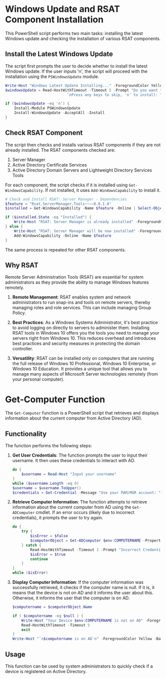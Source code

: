 # Windows Update and RSAT Component Installation

This PowerShell script performs two main tasks: installing the latest Windows update and checking the installation of various RSAT components.

## Install the Latest Windows Update

The script first prompts the user to decide whether to install the latest Windows update. If the user inputs 'n', the script will proceed with the installation using the `PSWindowsUpdate` module.

```powershell
Write-Host "Windows Latest Update Installing..." -ForegroundColor Yellow -BackgroundColor DarkGreen
$windowsUpdate = Read-HostWithTimeout -Timeout 5 -Prompt "Do you want to skip install the latest windows update?
                            `nPress any keys to skip, 'n' to install: " -TimeoutHint "Skip"

if ($windowsUpdate -eq 'n') {
    Install-Module PSWindowsUpdate
    Install-WindowsUpdate -AcceptAll -Install
}
```

## Check RSAT Component

The script then checks and installs various RSAT components if they are not already installed. The RSAT components checked are:

1. Server Manager
2. Active Directory Certificate Services
3. Active Directory Domain Servers and Lightweight Directory Services Tools

For each component, the script checks if it is installed using `Get-WindowsCapability`. If not installed, it uses `Add-WindowsCapability` to install it.

```powershell
# Check and Install RSAT: Server Manager - Dependencies
$feature = "Rsat.ServerManager.Tools~~~~0.0.1.0"
$installed = Get-WindowsCapability -Name $feature -Online | Select-Object -Property State

if ($installed.State -eq "Installed") {
    Write-Host "RSAT: Server Manager is already installed" -ForegroundColor Yellow -BackgroundColor DarkGreen
} else {
    Write-Host "RSAT: Server Manager will be now installed" -ForegroundColor Yellow
    Add-WindowsCapability -Online -Name $feature
}
```

The same process is repeated for other RSAT components.

## Why RSAT
Remote Server Administration Tools (RSAT) are essential for system administrators as they provide the ability to manage Windows features remotely.

1. **Remote Management**: RSAT enables system and network administrators to run snap-ins and tools on remote servers, thereby managing roles and role services. This can include managing Group Policy.

2. **Best Practices**: As a Windows Systems Administrator, it's best practice to avoid logging on directly to servers to administer them. Installing RSAT tools in Windows 10 offers you the tools you need to manage your servers right from Windows 10. This reduces overhead and introduces best practices and security measures in protecting the domain controller.

3. **Versatility**: RSAT can be installed only on computers that are running the full release of Windows 10 Professional, Windows 10 Enterprise, or Windows 10 Education. It provides a unique tool that allows you to manage many aspects of Microsoft Server technologies remotely (from your personal computer).

# Get-Computer Function

The `Get-Computer` function is a PowerShell script that retrieves and displays information about the current computer from Active Directory (AD).

## Functionality

The function performs the following steps:

1. **Get User Credentials**: The function prompts the user to input their username. It then uses these credentials to interact with AD.

    ```powershell
    do {
        $username = Read-Host "Input your username"
    } 
    while ($username.Length -eq 0)
    $username = $username.ToUpper()
    $credentials = Get-Credential -Message "Use your PAM/MGR account: " -UserName $username
    ```

2. **Retrieve Computer Information**: The function attempts to retrieve information about the current computer from AD using the `Get-ADComputer` cmdlet. If an error occurs (likely due to incorrect credentials), it prompts the user to try again.

    ```powershell
    do {
        try {
            $isError = $false
            $computerObject = Get-ADComputer $env:COMPUTERNAME -Properties * -Credential $credentials | Select *
        } catch {
            Read-HostWithTimeout -Timeout 2 -Prompt "Incorrect Credential, try again" -PromptForeGroundColor White -PromptBackGroundColor Red
            $isError = $true
            continue
        }
    }
    while ($isError)
    ```

3. **Display Computer Information**: If the computer information was successfully retrieved, it checks if the computer name is null. If it is, it means that the device is not on AD and it informs the user about this. Otherwise, it informs the user that the computer is on AD.

    ```powershell
    $computername = $computerObject.Name

    if ( $computername -eq $null ) {
        Write-Host "Your Device $env:COMPUTERNAME is not on AD" -ForegroundColor White -BackgroundColor Red
        Read-HostWithTimeout -Timeout 5
        exit
    }
    Write-Host "`n$computername is on AD`n" -ForegroundColor Yellow -BackgroundColor DarkGreen
    ```

## Usage

This function can be used by system administrators to quickly check if a device is registered on Active Directory.


